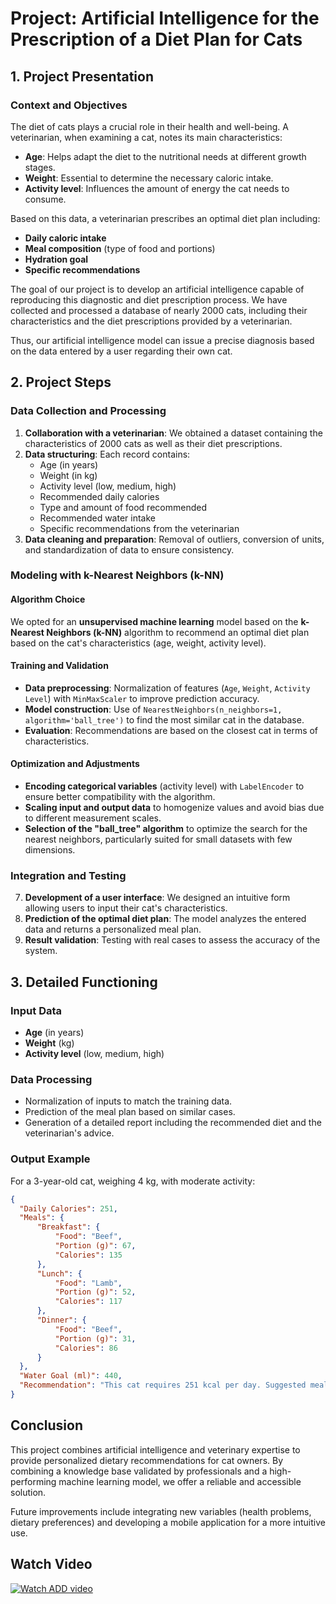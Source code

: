 # Project: Artificial Intelligence for the Prescription of a Diet Plan for Cats

## 1. Project Presentation

### Context and Objectives
The diet of cats plays a crucial role in their health and well-being. A veterinarian, when examining a cat, notes its main characteristics:

- **Age**: Helps adapt the diet to the nutritional needs at different growth stages.
- **Weight**: Essential to determine the necessary caloric intake.
- **Activity level**: Influences the amount of energy the cat needs to consume.

Based on this data, a veterinarian prescribes an optimal diet plan including:

- **Daily caloric intake**
- **Meal composition** (type of food and portions)
- **Hydration goal**
- **Specific recommendations**

The goal of our project is to develop an artificial intelligence capable of reproducing this diagnostic and diet prescription process. We have collected and processed a database of nearly 2000 cats, including their characteristics and the diet prescriptions provided by a veterinarian.

Thus, our artificial intelligence model can issue a precise diagnosis based on the data entered by a user regarding their own cat.

## 2. Project Steps

### Data Collection and Processing
1. **Collaboration with a veterinarian**: We obtained a dataset containing the characteristics of 2000 cats as well as their diet prescriptions.
2. **Data structuring**: Each record contains:
    - Age (in years)
    - Weight (in kg)
    - Activity level (low, medium, high)
    - Recommended daily calories
    - Type and amount of food recommended
    - Recommended water intake
    - Specific recommendations from the veterinarian
3. **Data cleaning and preparation**: Removal of outliers, conversion of units, and standardization of data to ensure consistency.

### Modeling with k-Nearest Neighbors (k-NN)

#### Algorithm Choice
We opted for an **unsupervised machine learning** model based on the **k-Nearest Neighbors (k-NN)** algorithm to recommend an optimal diet plan based on the cat's characteristics (age, weight, activity level).

#### Training and Validation
- **Data preprocessing**: Normalization of features (`Age`, `Weight`, `Activity Level`) with `MinMaxScaler` to improve prediction accuracy.
- **Model construction**: Use of `NearestNeighbors(n_neighbors=1, algorithm='ball_tree')` to find the most similar cat in the database.
- **Evaluation**: Recommendations are based on the closest cat in terms of characteristics.

#### Optimization and Adjustments
- **Encoding categorical variables** (activity level) with `LabelEncoder` to ensure better compatibility with the algorithm.
- **Scaling input and output data** to homogenize values and avoid bias due to different measurement scales.
- **Selection of the "ball_tree" algorithm** to optimize the search for the nearest neighbors, particularly suited for small datasets with few dimensions.

### Integration and Testing
7. **Development of a user interface**: We designed an intuitive form allowing users to input their cat's characteristics.
8. **Prediction of the optimal diet plan**: The model analyzes the entered data and returns a personalized meal plan.
9. **Result validation**: Testing with real cases to assess the accuracy of the system.

## 3. Detailed Functioning

### Input Data
- **Age** (in years)
- **Weight** (kg)
- **Activity level** (low, medium, high)

### Data Processing
- Normalization of inputs to match the training data.
- Prediction of the meal plan based on similar cases.
- Generation of a detailed report including the recommended diet and the veterinarian's advice.

### Output Example
For a 3-year-old cat, weighing 4 kg, with moderate activity:

```json
{
  "Daily Calories": 251,
  "Meals": {
      "Breakfast": {
          "Food": "Beef",
          "Portion (g)": 67,
          "Calories": 135
      },
      "Lunch": {
          "Food": "Lamb",
          "Portion (g)": 52,
          "Calories": 117
      },
      "Dinner": {
          "Food": "Beef",
          "Portion (g)": 31,
          "Calories": 86
      }
  },
  "Water Goal (ml)": 440,
  "Recommendation": "This cat requires 251 kcal per day. Suggested meal plan: Breakfast (Beef, 67g, 135 kcal) at 7 AM, Lunch (Lamb, 52g, 117 kcal) at 12 PM, Dinner (Beef, 31g, 86 kcal) at 6 PM. Hydration goal: 440 ml per day."
}
```

## Conclusion
This project combines artificial intelligence and veterinary expertise to provide personalized dietary recommendations for cat owners. By combining a knowledge base validated by professionals and a high-performing machine learning model, we offer a reliable and accessible solution.

Future improvements include integrating new variables (health problems, dietary preferences) and developing a mobile application for a more intuitive use.

## Watch Video
[![Watch ADD video](https://img.shields.io/badge/Watch-ADD%20video-blue?style=for-the-badge&logo=youtube)](https://drive.google.com/file/d/1nJrc1OWS7gL-EfrxzG0oGs5zXcZiNH5C/view?usp=sharing)
